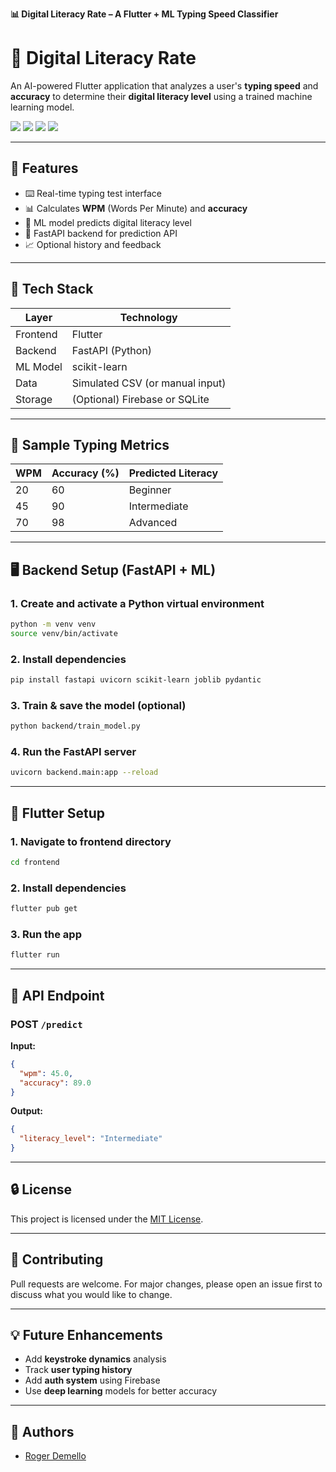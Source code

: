 **📊 Digital Literacy Rate – A Flutter + ML Typing Speed Classifier**

# 🧠 Digital Literacy Rate

An AI-powered Flutter application that analyzes a user's **typing speed** and **accuracy** to determine their **digital literacy level** using a trained machine learning model.

<img src="https://img.shields.io/badge/Flutter-UI-blue.svg" />
<img src="https://img.shields.io/badge/Machine%20Learning-Python-yellow.svg" />
<img src="https://img.shields.io/badge/FastAPI-Backend-green.svg" />
<img src="https://img.shields.io/badge/License-MIT-lightgrey.svg" />

---

## 🚀 Features

- ⌨️ Real-time typing test interface
- 📊 Calculates **WPM** (Words Per Minute) and **accuracy**
- 🤖 ML model predicts digital literacy level
- 🔁 FastAPI backend for prediction API
- 📈 Optional history and feedback

---

## 🧰 Tech Stack

| Layer     | Technology           |
|-----------|----------------------|
| Frontend  | Flutter              |
| Backend   | FastAPI (Python)     |
| ML Model  | scikit-learn         |
| Data      | Simulated CSV (or manual input) |
| Storage   | (Optional) Firebase or SQLite  |

---

## 🧪 Sample Typing Metrics

| WPM | Accuracy (%) | Predicted Literacy |
|-----|--------------|--------------------|
| 20  | 60           | Beginner           |
| 45  | 90           | Intermediate       |
| 70  | 98           | Advanced           |

---

## 🖥️ Backend Setup (FastAPI + ML)

### 1. Create and activate a Python virtual environment
```bash
python -m venv venv
source venv/bin/activate 
````

### 2. Install dependencies

```bash
pip install fastapi uvicorn scikit-learn joblib pydantic
```

### 3. Train & save the model (optional)

```bash
python backend/train_model.py
```

### 4. Run the FastAPI server

```bash
uvicorn backend.main:app --reload
```

---

## 📲 Flutter Setup

### 1. Navigate to frontend directory

```bash
cd frontend
```

### 2. Install dependencies

```bash
flutter pub get
```

### 3. Run the app

```bash
flutter run
```

---

## 📡 API Endpoint

### POST `/predict`

**Input:**

```json
{
  "wpm": 45.0,
  "accuracy": 89.0
}
```

**Output:**

```json
{
  "literacy_level": "Intermediate"
}
```

---

## 🔒 License

This project is licensed under the [MIT License](LICENSE).

---

## 🙌 Contributing

Pull requests are welcome. For major changes, please open an issue first to discuss what you would like to change.

---

## 💡 Future Enhancements

* Add **keystroke dynamics** analysis
* Track **user typing history**
* Add **auth system** using Firebase
* Use **deep learning** models for better accuracy

---

## 🤝 Authors

* [Roger Demello](https://github.com/rogerdemello)
